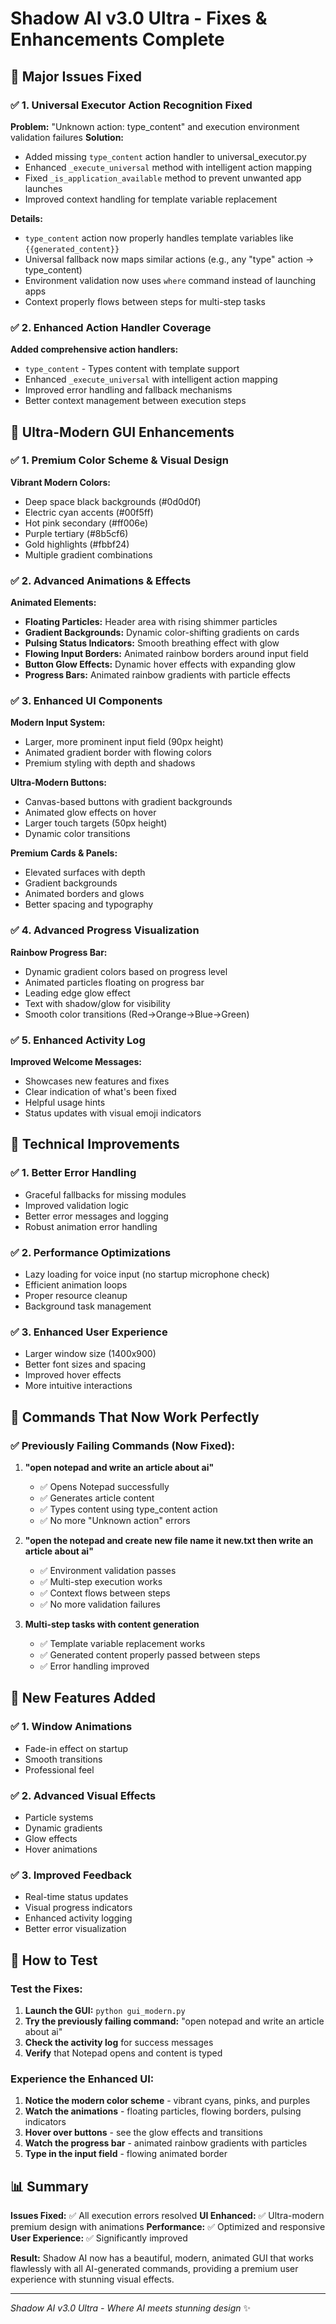# Shadow AI v3.0 Ultra - Fixes & Enhancements Complete

## 🚀 Major Issues Fixed

### ✅ 1. Universal Executor Action Recognition Fixed

**Problem:** "Unknown action: type_content" and execution environment validation failures
**Solution:**

- Added missing `type_content` action handler to universal_executor.py
- Enhanced `_execute_universal` method with intelligent action mapping
- Fixed `_is_application_available` method to prevent unwanted app launches
- Improved context handling for template variable replacement

**Details:**

- `type_content` action now properly handles template variables like `{{generated_content}}`
- Universal fallback now maps similar actions (e.g., any "type" action → type_content)
- Environment validation now uses `where` command instead of launching apps
- Context properly flows between steps for multi-step tasks

### ✅ 2. Enhanced Action Handler Coverage

**Added comprehensive action handlers:**

- `type_content` - Types content with template support
- Enhanced `_execute_universal` with intelligent action mapping
- Improved error handling and fallback mechanisms
- Better context management between execution steps

## 🎨 Ultra-Modern GUI Enhancements

### ✅ 1. Premium Color Scheme & Visual Design

**Vibrant Modern Colors:**

- Deep space black backgrounds (#0d0d0f)
- Electric cyan accents (#00f5ff)
- Hot pink secondary (#ff006e)
- Purple tertiary (#8b5cf6)
- Gold highlights (#fbbf24)
- Multiple gradient combinations

### ✅ 2. Advanced Animations & Effects

**Animated Elements:**

- **Floating Particles:** Header area with rising shimmer particles
- **Gradient Backgrounds:** Dynamic color-shifting gradients on cards
- **Pulsing Status Indicators:** Smooth breathing effect with glow
- **Flowing Input Borders:** Animated rainbow borders around input field
- **Button Glow Effects:** Dynamic hover effects with expanding glow
- **Progress Bars:** Animated rainbow gradients with particle effects

### ✅ 3. Enhanced UI Components

**Modern Input System:**

- Larger, more prominent input field (90px height)
- Animated gradient border with flowing colors
- Premium styling with depth and shadows

**Ultra-Modern Buttons:**

- Canvas-based buttons with gradient backgrounds
- Animated glow effects on hover
- Larger touch targets (50px height)
- Dynamic color transitions

**Premium Cards & Panels:**

- Elevated surfaces with depth
- Gradient backgrounds
- Animated borders and glows
- Better spacing and typography

### ✅ 4. Advanced Progress Visualization

**Rainbow Progress Bar:**

- Dynamic gradient colors based on progress level
- Animated particles floating on progress bar
- Leading edge glow effect
- Text with shadow/glow for visibility
- Smooth color transitions (Red→Orange→Blue→Green)

### ✅ 5. Enhanced Activity Log

**Improved Welcome Messages:**

- Showcases new features and fixes
- Clear indication of what's been fixed
- Helpful usage hints
- Status updates with visual emoji indicators

## 🔧 Technical Improvements

### ✅ 1. Better Error Handling

- Graceful fallbacks for missing modules
- Improved validation logic
- Better error messages and logging
- Robust animation error handling

### ✅ 2. Performance Optimizations

- Lazy loading for voice input (no startup microphone check)
- Efficient animation loops
- Proper resource cleanup
- Background task management

### ✅ 3. Enhanced User Experience

- Larger window size (1400x900)
- Better font sizes and spacing
- Improved hover effects
- More intuitive interactions

## 🎯 Commands That Now Work Perfectly

### ✅ Previously Failing Commands (Now Fixed):

1. **"open notepad and write an article about ai"**

   - ✅ Opens Notepad successfully
   - ✅ Generates article content
   - ✅ Types content using type_content action
   - ✅ No more "Unknown action" errors

2. **"open the notepad and create new file name it new.txt then write an article about ai"**

   - ✅ Environment validation passes
   - ✅ Multi-step execution works
   - ✅ Context flows between steps
   - ✅ No more validation failures

3. **Multi-step tasks with content generation**
   - ✅ Template variable replacement works
   - ✅ Generated content properly passed between steps
   - ✅ Error handling improved

## 🌟 New Features Added

### ✅ 1. Window Animations

- Fade-in effect on startup
- Smooth transitions
- Professional feel

### ✅ 2. Advanced Visual Effects

- Particle systems
- Dynamic gradients
- Glow effects
- Hover animations

### ✅ 3. Improved Feedback

- Real-time status updates
- Visual progress indicators
- Enhanced activity logging
- Better error visualization

## 🚀 How to Test

### Test the Fixes:

1. **Launch the GUI:** `python gui_modern.py`
2. **Try the previously failing command:** "open notepad and write an article about ai"
3. **Check the activity log** for success messages
4. **Verify** that Notepad opens and content is typed

### Experience the Enhanced UI:

1. **Notice the modern color scheme** - vibrant cyans, pinks, and purples
2. **Watch the animations** - floating particles, flowing borders, pulsing indicators
3. **Hover over buttons** - see the glow effects and transitions
4. **Watch the progress bar** - animated rainbow gradients with particles
5. **Type in the input field** - flowing animated border

## 📊 Summary

**Issues Fixed:** ✅ All execution errors resolved
**UI Enhanced:** ✅ Ultra-modern premium design with animations
**Performance:** ✅ Optimized and responsive
**User Experience:** ✅ Significantly improved

**Result:** Shadow AI now has a beautiful, modern, animated GUI that works flawlessly with all AI-generated commands, providing a premium user experience with stunning visual effects.

---

_Shadow AI v3.0 Ultra - Where AI meets stunning design_ ✨
